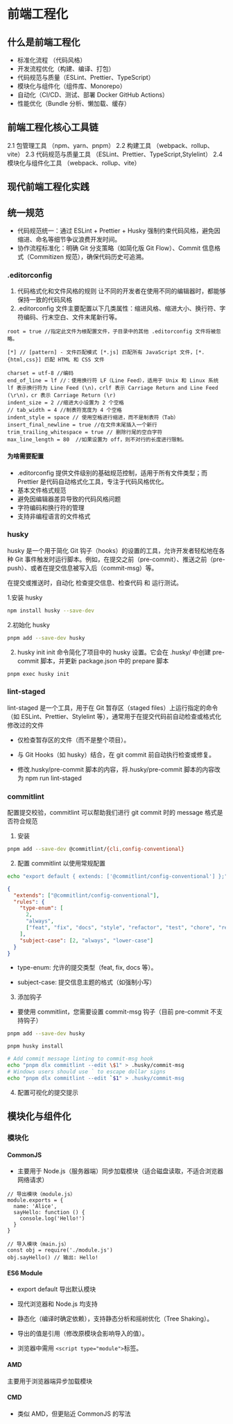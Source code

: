 # 前端工程化

## 什么是前端工程化

- 标准化流程 （代码风格）
- 开发流程优化（构建、编译、打包）
- 代码规范与质量（ESLint、Prettier、TypeScript）
- 模块化与组件化（组件库、Monorepo）
- 自动化（CI/CD、测试、部署 Docker GitHub Actions）
- 性能优化（Bundle 分析、懒加载、缓存）

## 前端工程化核心工具链

2.1 包管理工具 （npm、yarn、pnpm）
2.2 构建工具 （webpack、rollup、vite）
2.3 代码规范与质量工具 （ESLint、Prettier、TypeScript,Stylelint）
2.4 模块化与组件化工具 （webpack、rollup、vite）

## 现代前端工程化实践

## 统一规范

- 代码规范统一：通过 ESLint + Prettier + Husky 强制约束代码风格，避免因缩进、命名等细节争议浪费开发时间。
- 协作流程标准化：明确 Git 分支策略（如简化版 Git Flow）、Commit 信息格式（Commitizen 规范），确保代码历史可追溯。

### .editorconfig

1. 代码格式化和文件风格的规则 让不同的开发者在使用不同的编辑器时，都能够保持一致的代码风格
2. .editorconfig 文件主要配置以下几类属性：缩进风格、缩进大小、换行符、字符编码、行末空白、文件末尾新行等。

```tsx
root = true //指定此文件为根配置文件，子目录中的其他 .editorconfig 文件将被忽略。

[*] // [pattern] - 文件匹配模式 [*.js] 匹配所有 JavaScript 文件，[*.{html,css}] 匹配 HTML 和 CSS 文件

charset = utf-8 //编码
end_of_line = lf //：使用换行符 LF（Line Feed），适用于 Unix 和 Linux 系统 lf 表示换行符为 Line Feed (\n)，crlf 表示 Carriage Return and Line Feed (\r\n)，cr 表示 Carriage Return (\r)
indent_size = 2 //缩进大小设置为 2 个空格
// tab_width = 4 //制表符宽度为 4 个空格
indent_style = space // 使用空格进行缩进，而不是制表符（Tab）
insert_final_newline = true //在文件末尾插入一个新行
trim_trailing_whitespace = true // 删除行尾的空白字符
max_line_length = 80  //如果设置为 off，则不对行的长度进行限制。

```

#### 为啥需要配置

- .editorconfig 提供文件级别的基础规范控制，适用于所有文件类型；而 Prettier 是代码自动格式化工具，专注于代码风格优化。
- 基本文件格式规范
- 避免因编辑器差异导致的代码风格问题
- 字符编码和换行符的管理
- 支持非编程语言的文件格式

### husky

husky 是一个用于简化 Git 钩子（hooks）的设置的工具，允许开发者轻松地在各种 Git 事件触发时运行脚本。例如，在提交之前（pre-commit）、推送之前（pre-push）、或者在提交信息被写入后（commit-msg）等。

在提交或推送时，自动化 检查提交信息、检查代码 和 运行测试。

1.安装 husky

```bash
npm install husky --save-dev
```

2.初始化 husky

```bash
pnpm add --save-dev husky
```

2. husky init
   init 命令简化了项目中的 husky 设置。它会在 .husky/ 中创建 pre-commit 脚本，并更新 package.json 中的 prepare 脚本

```bash
pnpm exec husky init
```

### lint-staged

lint-staged 是一个工具，用于在 Git 暂存区（staged files）上运行指定的命令（如 ESLint、Prettier、Stylelint 等），通常用于在提交代码前自动检查或格式化修改过的文件

- 仅检查暂存区的文件（而不是整个项目）。
- 与 Git Hooks（如 husky）结合，在 git commit 前自动执行检查或修复。

- 修改.husky/pre-commit 脚本的内容，将.husky/pre-commit 脚本的内容改为 npm run lint-staged

### commitlint

配置提交校验，commitlint 可以帮助我们进行 git commit 时的 message 格式是否符合规范

1. 安装

```bash
pnpm add --save-dev @commitlint/{cli,config-conventional}
```

2. 配置 commitlint 以使用常规配置

```bash
echo "export default { extends: ['@commitlint/config-conventional'] };" > commitlint.config.js
```

```json
{
  "extends": ["@commitlint/config-conventional"],
  "rules": {
    "type-enum": [
      2,
      "always",
      ["feat", "fix", "docs", "style", "refactor", "test", "chore", "revert"]
    ],
    "subject-case": [2, "always", "lower-case"]
  }
}
```

- type-enum: 允许的提交类型（feat, fix, docs 等）。

- subject-case: 提交信息主题的格式（如强制小写）

3. 添加钩子

- 要使用 commitlint，您需要设置 commit-msg 钩子（目前 pre-commit 不支持钩子）

```bash
pnpm add --save-dev husky

pnpm husky install

# Add commit message linting to commit-msg hook
echo "pnpm dlx commitlint --edit \$1" > .husky/commit-msg
# Windows users should use ` to escape dollar signs
echo "pnpm dlx commitlint --edit `$1" > .husky/commit-msg

```

4. 配置可视化的提交提示

## 模块化与组件化

### 模块化

#### CommonJS

- 主要用于 Node.js（服务器端）同步加载模块（适合磁盘读取，不适合浏览器网络请求）

```tsx
// 导出模块（module.js）
module.exports = {
  name: 'Alice',
  sayHello: function () {
    console.log('Hello!')
  }
}
```

```tsx
// 导入模块（main.js）
const obj = require('./module.js')
obj.sayHello() // 输出: Hello!
```

#### ES6 Module

- export default 导出默认模块

- 现代浏览器和 Node.js 均支持

- 静态化（编译时确定依赖），支持静态分析和摇树优化（Tree Shaking）。

- 导出的值是引用（修改原模块会影响导入的值）。

- 浏览器中需用 `<script type="module">`标签。

#### AMD

主要用于浏览器端异步加载模块

#### CMD

- 类似 AMD，但更贴近 CommonJS 的写法
